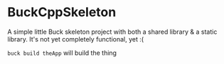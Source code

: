 # BuckCppSkeleton
A simple little Buck skeleton project with both a shared library &
a static library. It's not yet completely functional, yet :(

``buck build theApp`` will build the thing


